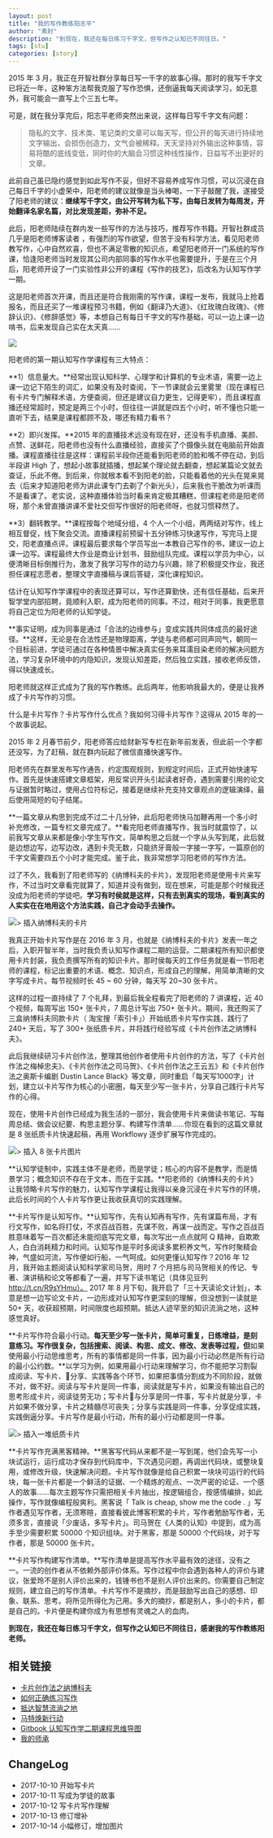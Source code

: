 ```yaml
---
layout: post
title: "我的写作教练阳志平"
author: "素封"
description: "到现在，我还在每日练习千字文，但写作之认知已不同往日。"
tags: [stu]
categories: [story]
---
```



2015 年 3 月，我正在开智社群分享每日写一千字的故事心得。那时的我写千字文已将近一年，这种笨方法帮我克服了写作恐惧，还倒逼我每天阅读学习，如无意外，我可能会一直写上个三五七年。

可是，就在我分享完后，阳志平老师突然出来说，这样每日写千字文有问题：

> 隐私的文字、技术类、笔记类的文章可以每天写，但公开的每天进行持续地文字输出，会损伤创造力，文气会被稀释。天天坚持对外输出这种事情，容易将酷的底线变低，同时你的大脑会习惯这种线性操作，日益写不出更好的文章。
 
此前自己虽已隐约感觉到如此写作不妥，但好不容易养成写作习惯，可以沉浸在自己每日千字的小虚荣中，阳老师的建议就像是当头棒喝，一下子敲醒了我，遂接受了阳老师的建议：**继续写千字文，由公开写转为私下写，由每日发转为每周发，开始翻译名家名篇，对比发现差距，弥补不足。**

此后，阳老师陆续在群内发一些写作的方法与技巧，推荐写作书籍。开智社群成员几乎是阳老师博客读者 ，有强烈的写作欲望，但苦于没有科学方法，看见阳老师教写作，心中自然欢喜，但也不满足零散的知识点，希望阳老师开一门系统的写作课，恰逢阳老师当时发现其公司内部同事的写作水平也需要提升，于是在三个月后，阳老师开设了一门实验性非公开的课程《写作的技艺》，后改名为认知写作学一期。

这是阳老师首次开课，而且还是符合我刚需的写作课，课程一发布，我就马上抢着报名，而且还买了一堆课程预习书籍，例如《翻译乃大道》、《红玫瑰白玫瑰》、《修辞认识》、《修辞感觉》等，本想自己有每日千字文的写作基础，可以一边上课一边啃书，后来发现自己实在太天真……

![](http://openmindclub.qiniudn.com/omt/MyTeacher01.jpg)

阳老师的第一期认知写作学课程有三大特点：

**1）信息量大。**经常出现认知科学、心理学和计算机的专业术语，需要一边上课一边记下陌生的词汇，如果没有及时查阅，下一节课就会云里雾里（现在课程已有卡片专门解释术语，方便查阅，但还是建议自力更生，记得更牢），而且课程直播还经常超时，预定是两三个小时，但往往一讲就是四五个小时，听不懂也只能一直听下去，结果是课程都顾不及，哪还有精力看书？

**2）即兴发挥。**2015 年的直播技术远没有现在好，还没有手机直播、美颜、点赞、送鲜花，阳老师也没有什么直播经验，直接买了个摄像头就在电脑前开始直播。课程直播往往是这样：课程前半段你还能看到阳老师的脸和嘴不停在动，到后半段讲 High 了，想起小故事就插播，想起某个理论就去翻查，想起某篇论文就去查证，乐此不倦。到后来，你就根本看不到阳老的脸，只能看着他的光头在晃来晃去（后来才知道阳老师为讲此课专门去剃了个新光头），后来我也干脆改为听课而不是看课了。老实说，这种直播体验当时看来肯定极其糟糕，但课程老师是阳老师呀，那个未曾直播讲课不爱社交但写作很好的阳老师呀，也就习惯释然了。

**3）翻转教学。**课程按每个地域分组，4 个人一个小组，两两结对写作，线上相互督促，线下聚会交流。直播课程前预留十五分钟练习快速写作，写完马上提交，阳老直播点评。课程最后要求每个学员写出一本教自己写作的书，建议一边上课一边写。课程最终大作业是商业计划书，鼓励组队完成。课程以学员为中心，以便清晰目标倒推行为，激发了我学习写作的动力与兴趣，除了积极提交作业，我还担任课程志愿者，整理文字直播稿与课后答疑，深化课程知识。

估计在认知写作学课程中的表现还算可以，写作还算勤快，还有信任基础，后来开智学堂内部招聘，竟顺利入职，成为阳老师的同事。不过，相对于同事，我更愿意将自己定位为阳老师的认知学徒。

**事实证明，成为同事是通过「合法的边缘参与」变成实践共同体成员的最好途径。**这样，无论是在合法性还是物理距离，学徒与老师都可同声同气，朝同一个目标前进，学徒可通过在各种情景中解决真实任务来耳濡目染老师的解决问题方法，学习复杂环境中的内隐知识，发现认知差距，然后独立实践，接收老师反馈，得以快速成长。

阳老师就这样正式成为了我的写作教练。此后两年，他影响我最大的，便是让我养成了卡片写作的习惯。

什么是卡片写作？卡片写作什么优点？我如何习得卡片写作？这得从 2015 年的一个故事说起。

2015 年 2 月春节前夕，阳老师答应给财新写专栏在新年前发表，但此前一个字都还没写，为了赶稿，就在群内玩起了微信直播快速写作。

阳老师先在群里发布写作通告，约定围观规则，到规定时间后，正式开始快速写作。首先是快速搭建文章框架，用反常识开头引起读者好奇，遇到需要引用的论文与证据暂时略过，使用占位符标记，接着是继续补充支持文章观点的逻辑演绎，最后使用简短的句子结尾。

**一篇文章从构思到完成不过二十几分钟，此后阳老师快马加鞭再用一个多小时补充修改，一篇专栏文章完成了。**看完阳老师直播写作，我当时就震惊了，以前我写文章从来都是像小学生写作文，简单构思之后就一个字从头写到尾，此后就是边想边写，边写边改，遇到卡壳无数，只能挤牙膏般一字接一字写，一篇原创的千字文需要四五个小时才能完成。鉴于此，我非常想学习阳老师的写作方法。


过了不久，我看到了阳老师写的《纳博科夫的卡片》，发现阳老师是使用卡片来写作，不过当时文章看完就算了，知道并没有做到，现在想来，可能是那个时候我还没成为阳老师的学徒吧。**学习有时侯就是这样，只有去到真实的现场，看到真实的人实实在在地用这个方法实践，自己才会动手去操作。**

![> 插入纳博科夫的卡片](http://openmindclub.qiniudn.com/omt/NabokovCards.jpg)

我真正开始卡片写作是在 2016 年 3 月，也就是《纳博科夫的卡片》发表一年之后，入职开智半年，当时我负责认知写作课程二期的运营。二期课程所有知识都使用卡片封装，我负责撰写所有的知识卡片。那时侯每天的工作任务就是看一节阳老师的课程，标记出重要的术语、概念、知识点，形成自己的理解，用简单清晰的文字写成卡片。每节视频时长 45 ~ 60 分钟，每天写 20~30 张卡片。 

这样的过程一直持续了 7 个礼拜，到最后我全程看完了阳老师的 7 讲课程，近 40 个视频，每周写出 150+ 张卡片，7 周总计写出 750+ 张卡片。期间，我还购买了三盒纳博科夫同款卡片（ 淘宝搜「索引卡」）开始纸质卡片写作实践，践行了 240+ 天后，写了 300+ 张纸质卡片，并将践行经验写成《卡片创作法之纳博科夫》。

此后我继续研习卡片创作法，整理其他创作者使用卡片创作的方法，写了《卡片创作法之梅棹忠夫》、《卡片创作法之司马贺》、《卡片创作法之王云五》和《卡片创作法之奥斯卡编剧 Dustin Lance Black》等文章，同时重启「每天写1000字」计划，建立以卡片写作为核心的小密圈，每天至少写一张卡片，分享自己践行卡片写作的心得。

现在，使用卡片创作已经成为我生活的一部分，我会使用卡片来做读书笔记、写每周总结、做会议纪要、构思主题分享、构建写作清单……你现在看到的这篇文章就是 8 张纸质卡片快速起稿，再用 Workflowy 逐步扩展写作完成的。

![> 插入 8 张卡片图片](http://openmindclub.qiniudn.com/omt/MyTeacher02.jpg)

**认知学徒制中，实践主体不是老师，而是学徒；核心的内容不是教学，而是情景学习；概念知识不存在于文本，而在于实践。**阳老师的《纳博科夫的卡片》让我领略卡片写作的魅力，认知写作学课程让我得以亲身沉浸在卡片写作的环境，此后长时间的个人卡片写作更让我收获真切的实践理解。

**卡片写作是认知写作。**认知写作，先有认知再有写作，先有谋篇布局，才有行文写作，如名将打仗，不求百战百胜，先谋不败，再谋一战而定。写作之百战百胜意味着写一百次都还未能彻底写完文章，每次写出一点点就阿 Q 精神，自欺欺人，白白消耗精力和时间。认知写作是平时多阅读多累积养文气，写作时聚精会神，气盛如河流，写作便如行船，一气呵成。如何更懂认知写作？2016 年 12 月，我开始主题阅读认知科学家司马贺，用时 7 个月把与司马贺相关的传记、专著、演讲稿和论文等都看了一遍，并写下读书笔记（具体见豆列 http://t.cn/R9sYHmu）。 2017 年 8 月下旬，我开启了「三十天读论文计划」，本意是想一边写论文卡片，一边形成对认知写作更深刻的理解，但没想到一读就是 50+ 天，收获超预期，时间限度也超预期。抵达人迹罕至的知识流淌之地，这种感觉真好。

**卡片写作符合最小行动。**每天至少写一张卡片，简单可重复，日练增益，是刻意练习。写作很复杂，包括搜索、阅读、构思、成文、修改、发表等过程，但**如果使用最小行动思维思考，所有的事情都是同一件事，因为最小行动必然是所有行动的最小公约数。**以学习为例，如果用最小行动来理解学习，你不能把学习割裂成阅读、写卡片、分享、实践等各个环节，如果把事情分割成为不同阶段，就做不对，做不好。阅读与写卡片是同一件事，阅读就是写卡片，如果没有输出自己的思考形成卡片，阅读徒劳无功；写卡片与分享是同一件事，写卡片就是分享，卡片如果不做分享，卡片之精髓尽可丧失；分享与实践是同一件事，分享促成实践，实践倒逼分享。卡片写作是最小行动，所有的最小行动都是同一件事。

![> 插入一堆纸质卡片](http://openmindclub.qiniudn.com/omt/MyTeacher03.jpg)

**卡片写作充满黑客精神。**黑客写代码从来都不是一写到尾，他们会先写一小块试运行，运行成功才保存到代码库中，下次遇见问题，再调出代码块，或整块复用，或修改升级，快速解决问题。卡片写作就像是给自己积累一块块可运行的代码块，每一张卡片都是一个鲜活的证据、一个精炼的观点、一次严密的论证、一个感人的故事……每次主题写作只需把相关卡片抽出，按逻辑组合，按感情编排，如此操作，写作就像编程般爽利。黑客说「 Talk is cheap, show me the code . 」写作者遇见写作者，无须寒暄，直接看彼此博客积累的卡片，写作者勉励写作者，无须多言，直接说「少废话，多写卡片」。司马贺在《人类的认知》中提到，成为高手至少需要积累 50000 个知识组块。对于黑客，那是 50000 个代码块，对于写作者，那是 50000 张卡片。

**卡片写作构建写作清单。**写作清单是提高写作水平最有效的途径，没有之一。一流的创作者从不依赖外部评价体系。写作过程中你会遇到各种人的评价与建议，张爱玲不是别人评价出来的，钱锺书也不是别人评价出来的。你需要自己制定规则，建立自己的写作清单。卡片写作不是摘抄，而是鼓励写出自己的感想、印象、联系、思考。将所见所得化为己用。多大的摘抄，都是别人，多小的卡片，都是自己的。卡片便是构建你成为有思想有灵魂之人的血肉。

**到现在，我还在每日练习千字文，但写作之认知已不同往日，感谢我的写作教练阳老师。**

## 相关链接

* [卡片创作法之纳博科夫](http://www.cnfeat.com/blog/2016/11/20/NabokovWriteStyle/)
* [如何正确练习写作](http://www.cnfeat.com/blog/2015/03/02/how-to-write/)
* [抵达智慧流淌之地](http://www.cnfeat.com/blog/2016/04/05/find-paper/)
* [马特焕新行动](http://www.cnfeat.com/blog/2015/06/30/Matt/)
* [Gitbook 认知写作学二期课程思维导图](https://cnfeat.gitbooks.io/metawrite/content/)
* [我的师承](https://zhuanlan.zhihu.com/p/19777546)

## ChangeLog

* 2017-10-10 开始写卡片
* 2017-10-11 写成为学徒的故事
* 2017-10-12 写卡片写作理解
* 2017-10-13 修订增补
* 2017-10-14 小幅修订，增加图片

